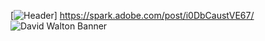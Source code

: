 [![Header](https://raw.githubusercontent.com/djwalto/djwalto/DavidBanner.png)]
https://spark.adobe.com/post/i0DbCaustVE67/
![David Walton Banner](https://spark.adobe.com/post/i0DbCaustVE67)




<!--
**djwalto/djwalto** is a ✨ _special_ ✨ repository because its `README.md` (this file) appears on your GitHub profile.

Here are some ideas to get you started:

- 🔭 I’m currently working on ...
- 🌱 I’m currently learning ...
- 👯 I’m looking to collaborate on ...
- 🤔 I’m looking for help with ...
- 💬 Ask me about ...
- 📫 How to reach me: ...
- 😄 Pronouns: ...
- ⚡ Fun fact: ...
-->
